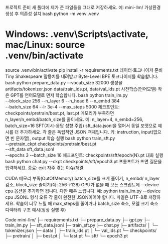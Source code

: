 프로젝트 준비
새 폴더에 제가 준 파일들을 그대로 저장하세요. 예: mini-llm/
가상환경 생성 후 의존성 설치
bash
python -m venv .venv
# Windows: .venv\Scripts\activate, mac/Linux: source .venv/bin/activate
source .venv/bin/activate
pip install -r requirements.txt
데이터·토크나이저 준비
Tiny Shakespeare 말뭉치를 내려받고 Byte-Level BPE 토크나이저를 학습합니다.
bash
python prepare_data.py --vocab_size 32000
생성물
artifacts/tokenizer.json
data/train_ids.pt, data/val_ids.pt
사전학습(언어모델)
작은 GPT를 언어모델로 먼저 학습합니다.
bash
python train_lm.py \
  --block_size 256 --n_layer 6 --n_head 6 --n_embd 384 \
  --batch_size 64 --lr 3e-4 --max_steps 5000
체크포인트: checkpoints/pretrain/best.pt, last.pt
메모리가 부족하면 n_layer/n_embd/batch_size를 줄이세요. 예: n_layer=4, n_embd=256, batch_size=16
SFT(지시-응답 성향 주입)
sft_data.jsonl을 열어서 동일 포맷으로 예시를 더 추가하세요. 각 줄은 독립적인 JSON 객체입니다.
키: instruction, input(없으면 빈 문자열), output
학습 실행
bash
python train_sft.py \
  --pretrain_ckpt checkpoints/pretrain/best.pt \
  --sft_data sft_data.jsonl \
  --epochs 3 --batch_size 16
체크포인트: checkpoints/sft/epoch{N}.pt
대화 실행
bash
python chat.py --ckpt checkpoints/sft/epoch3.pt
프롬프트가 뜨면 질문을 입력하세요. 종료: exit
자주 겪는 이슈/해결

CUDA 메모리 부족(OutOfMemory)
batch_size를 크게 줄이기, n_embd/ n_layer 감소, block_size 줄이기(예: 256→128)
GPU가 없을 때
모든 스크립트에 --device cpu 옵션을 추가하면 됩니다. 다만 매우 느립니다.
예: python train_lm.py --device cpu
JSONL 형식 오류
각 줄이 완전한 JSON이어야 합니다. 파일은 UTF-8로 저장하세요.
학습이 너무 느릴 때
max_steps를 줄이거나 batch_size 축소, 모델 크기 축소
디렉터리 구조 예시(정상 실행 후)

Code
mini-llm/
├─ requirements.txt
├─ prepare_data.py
├─ gpt.py
├─ train_lm.py
├─ sft_data.jsonl
├─ train_sft.py
├─ chat.py
├─ artifacts/
│  └─ tokenizer.json
├─ data/
│  ├─ train_ids.pt
│  └─ val_ids.pt
└─ checkpoints/
   ├─ pretrain/
   │  ├─ best.pt
   │  └─ last.pt
   └─ sft/
      └─ epoch3.pt
